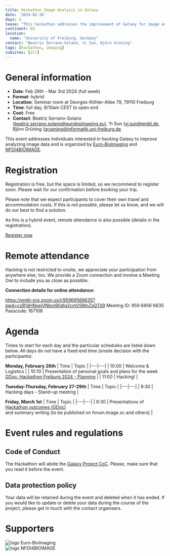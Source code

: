 ```yaml
---
title: Hackathon Image Analysis in Galaxy
date: '2024-02-26'
days: 5
tease: "This hackathon addresses the improvement of Galaxy for image analysis"
continent: EU
location:
  name: "University of Freiburg, Germany"
contact: "Beatriz Serrano-Solano, Yi Sun, Björn Grüning"
tags: [hackathon, imaging]
subsites: [all]
---
```


# General information

- **Date**: Feb 26th - Mar 3rd 2024 (full week)
- **Format**: hybrid
- **Location**: Seminar room at Georges-Köhler-Allee 79, 79110 Freiburg
- **Time**: full day, 9/10am CEST to open end
- **Cost**: Free
- **Contact**: Beatriz Serrano-Solano ([beatriz.serrano.solano@eurobioimaging.eu](mailto:beatriz.serrano.solano@eurobioimaging.eu)), Yi Sun ([yi.sun@embl.de](mailto:yi.sun@embl.de), Björn Grüning ([gruening@informatik.uni-freiburg.de](mailto:gruening@informatik.uni-freiburg.de)

This event addresses individuals interested in hacking Galaxy to improve analyzing image data and is organized by [Euro-BioImaging](https://www.eurobioimaging.eu) and [NFDI4BIOIMAGE](https://nfdi4bioimage.de). 

# Registration

Registration is free, but the space is limited, so we recommend to register soon. Please wait for our confirmation before booking your trip.

Please note that we expect participants to cover their own travel and accommodation costs. If this is not possible, please let us know, and we will do our best to find a solution.

As this is a hybrid event, remote attendance is also possible (details in the registration).

<div class="row justify-content-center">
  <a class="btn w-25 btn-dark" href="https://forms.gle/A2VBPtFwVJjpB4tc7" role="button" target="_blank">Register now</a>
</div>

# Remote attendance

Hacking is not restricted to onsite, we appreciate your participation from anywhere else, too. We provide a Zoom connection and involve a Meeting Owl to include you as close as possible.

**Connection details for online attendance:**

https://embl-org.zoom.us/j/95969566635?pwd=czB1dHNxejVNbm90dlg2cmVSMnZsQT09 
Meeting ID: 959 6956 6635
Passcode: 167106

# Agenda

Times to start for each day and the particular schedules are listed down below. All days do not have a fixed end time (onsite decision with the participants).

**Monday, February 26th**
| Time | Topic |
|---|---|
| 10:00 | Welcome & Logistics |
| 10:10 | Presentation of personal goals and plans for the week<br>[GDoc: Hackathon Freiburg 2024 - Planning](https://docs.google.com/document/d/1Sckc6me-6oVZlPovle-h4gWKgYCiHkendhnQK2wBOzY/edit) |
| 11:00 | Hacking! |

**Tuesday-Thursday, February 27-29th**
| Time | Topic |
|---|---|
| 9:30 | Hacking days - Stand-up meeting |

**Friday, March 1st**
| Time | Topic |
|---|---|
| 9:30 | Presentations of [Hackathon outcomes (GDoc)](https://docs.google.com/presentation/d/1saZiyLmS8q4-6BH2LGjxGtpeYLIZSqgoj2tZSGmkFyU/edit#slide=id.g28c070389ad_3_766)<br>and summary writing (to be published on forum.image.sc and others) |

# Event rules and regulations

## Code of Conduct

The Hackathon will abide the [Galaxy Project CoC](https://galaxyproject.org/community/coc/).
Please, make sure that you read it before the event.

## Data protection policy

Your data will be retained during the event and deleted when it has ended. If you would like to update or delete your data during the course of the project, please get in touch with the contact organisers.

# Supporters

<div style="max-width: 300px">

![logo Euro-BioImaging](/images/logos/eubi_logo.png)
![logo NFDI4BIOIMAGE](/images/logos/nfdi4bioimage.png)

</div>

